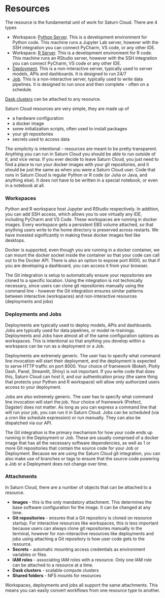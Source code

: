 # Resources

The resource is the fundamental unit of work for Saturn Cloud. There are 4 types

- Workspace: [Python Server](/docs). This is a development environment for Python code. This machine runs a Jupyter Lab server, however with the SSH integration you can connect PyCharm, VS code, or any other IDE.
- Workspace: [R Server](/docs). This is a development environment for R code. This machine runs an RStudio server, however with the SSH integration you can connect PyCharm, VS code or any other IDE.
- [Deployment](/docs). This is a non-interactive server, typically used to server models, APIs and dashboards. It is designed to run 24/7
- [Job](/docs). This is a non-interactive server, typically used to write data pipelines. It is designed to run once and then complete - often on a schedule.

[Dask clusters](/docs) can be attached to any resource.

Saturn Cloud resources are very simple, they are made up of

- a hardware configuration
- a docker image
- some initialization scripts, often used to install packages
- your git repositories
- secrets used to access data

The simplicity is intentional - resources are meant to be pretty transparent. Anything you can run in Saturn Cloud you should be able to run outside of it, and vice versa. If you ever decide to leave Saturn Cloud, you just need to find a place to run your docker images with your git repositories, and it should be just the same as when you were a Saturn Cloud user. Code that runs in Saturn Cloud is regular Python or R code (or Julia or Java, and anything else). It does not have to be written in a special notebook, or even in a notebook at all.

### Workspaces

Python and R workspace host Jupyter and RStudio respectively. In addition, you can add SSH access, which allows you to use virtually any IDE, including PyCharm and VS Code. These workspaces are running in docker images. Every workspace gets a persistent EBS volume attached, so that anything users write to the home directory is preserved across restarts. We have invested significantly in making these docker images feel like desktops.

Docker is supported, even though you are running in a docker container, we can mount the docker socket inside the container so that your code can call out to the Docker API. There is also an option to expose port 8000, so that if you are developing a dashboard, you can access it from your browser.

The Git integration is setup to automatically ensure your repositories are cloned to a specific location. Using the integration is not technically necessary, since users can clone git repositories manually using the command line - however the Git integration ensures similar patterns between interactive (workspaces) and non-interactive resources (deployments and jobs)


### Deployments and Jobs

Deployments are typically used to deploy models, APIs and dashboards. Jobs are typically used for data pipelines, or model re-trainings. Deployments and Jobs have almost all of the same configuration options as workspaces. This is intentional so that anything you develop within a workspace can be run as a deployment or a Job.

Deployments are extremely generic. The user has to specify what command line invocation will start their deployment, and the deployment is expected to serve HTTP traffic on port 8000. Your choice of framework (Bokeh, Plotly Dash, Panel, Streamlit, Shiny) is not important. If you write code that does this, Saturn Cloud can host it, and our authentication proxy (the same thing that protects your Python and R workspace) will allow only authorized users access to your deployment.

Jobs are also extremely generic. The user has to specify what command line invocation will start the job. Your choice of framework (Prefect, Dagster) does not matter. As long as you can express a command line that will run your job, you can run it in Saturn Cloud. Jobs can be scheduled (via a cron like schedule expression) or run manually. They can also be dispatched via our API.

The Git integration is the primary mechanism for how your code ends up running in the Deployment or Job. These are usually comprised of a docker image that has all the necessary software dependencies, as well as 1 or more Git repositories that contain the source code for your Job or Deployment. Because we are using the Saturn Cloud git integration, you can also make use of branches or tags to ensure that the source code powering a Job or a Deployment does not change over time.

### Attachments

In Saturn Cloud, there are a number of objects that can be attached to a resource.

- **Images** - this is the only mandatory attachment. This determines the base software configuration for the image. It can be changed at any time.
- **Git repositories** - ensures that a Git repository is cloned on resource startup. For interactive resources like workspaces, this is less important because users can always clone git repositories manually in the terminal, however for non-interactive resources like deployments and jobs using attaching a Git repository is how user code gets to the resource.
- **Secrets** - automatic mounting access credentials as environment variables or files.
- **IAM roles** - associating IAM roles with a resource. Only one IAM role can be attached to a resource at a time.
- **Dask clusters** - scalable compute clusters
- **Shared folders** - NFS mounts for resources

Workspaces, deployments and jobs all support the same attachments. This means you can easily convert workflows from one resource type to another.
